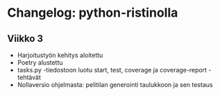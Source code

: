 # Changelog: python-ristinolla

## Viikko 3
- Harjoitustyön kehitys aloitettu
- Poetry alustettu
- tasks.py -tiedostoon luotu start, test, coverage ja coverage-report -tehtävät
- Nollaversio ohjelmasta: pelitilan generointi taulukkoon ja sen testaus
